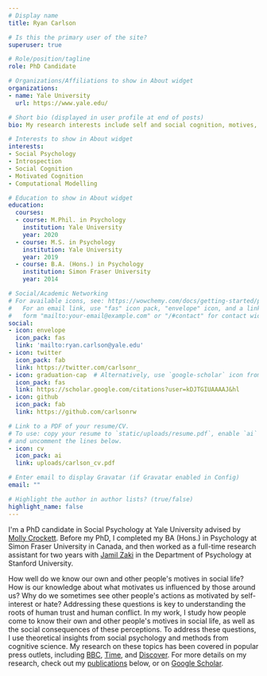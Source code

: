 ```yaml
---
# Display name
title: Ryan Carlson

# Is this the primary user of the site?
superuser: true

# Role/position/tagline
role: PhD Candidate

# Organizations/Affiliations to show in About widget
organizations:
- name: Yale University
  url: https://www.yale.edu/

# Short bio (displayed in user profile at end of posts)
bio: My research interests include self and social cognition, motives, and morality.

# Interests to show in About widget
interests:
- Social Psychology
- Introspection
- Social Cognition
- Motivated Cognition
- Computational Modelling

# Education to show in About widget
education:
  courses:
  - course: M.Phil. in Psychology
    institution: Yale University
    year: 2020
  - course: M.S. in Psychology
    institution: Yale University
    year: 2019
  - course: B.A. (Hons.) in Psychology
    institution: Simon Fraser University
    year: 2014

# Social/Academic Networking
# For available icons, see: https://wowchemy.com/docs/getting-started/page-builder/#icons
#   For an email link, use "fas" icon pack, "envelope" icon, and a link in the
#   form "mailto:your-email@example.com" or "/#contact" for contact widget.
social:
- icon: envelope
  icon_pack: fas
  link: 'mailto:ryan.carlson@yale.edu'
- icon: twitter
  icon_pack: fab
  link: https://twitter.com/carlsonr_
- icon: graduation-cap  # Alternatively, use `google-scholar` icon from `ai` icon pack
  icon_pack: fas
  link: https://scholar.google.com/citations?user=kDJTGIUAAAAJ&hl
- icon: github
  icon_pack: fab
  link: https://github.com/carlsonrw

# Link to a PDF of your resume/CV.
# To use: copy your resume to `static/uploads/resume.pdf`, enable `ai` icons in `params.toml`, 
# and uncomment the lines below.
- icon: cv
  icon_pack: ai
  link: uploads/carlson_cv.pdf

# Enter email to display Gravatar (if Gravatar enabled in Config)
email: ""

# Highlight the author in author lists? (true/false)
highlight_name: false
---
```


I'm a PhD candidate in Social Psychology at Yale University advised by [Molly Crockett](http://www.crockettlab.org/people). Before my PhD, I completed my BA (Hons.) in Psychology at Simon Fraser University in Canada, and then worked as a full-time research assistant for two years with [Jamil Zaki](https://www.ssnl.stanford.edu/)  in the Department of Psychology at Stanford University.

How well do we know our own and other people's motives in social life? How is our knowledge about what motivates us influenced by those around us? Why do we sometimes see other people's actions as motivated by self-interest or hate? Addressing these questions is key to understanding the roots of human trust and human conflict. In my work, I study how people come to know their own and other people's motives in social life, as well as the social consequences of these perceptions. To address these questions, I use theoretical insights from social psychology and methods from cognitive science. My research on these topics has been covered in popular press outlets, including [BBC](https://www.bbc.com/worklife/article/20211122-why-overly-kind-and-moral-people-can-rub-you-up-the-wrong-way), [Time](https://time.com/5859459/in-defense-of-virtue-signaling-2/), and [Discover](https://www.discovermagazine.com/mind/how-will-we-remember-the-coronavirus-pandemic). For more details on my research, check out my [publications](#featured) below, or on [Google Scholar](https://scholar.google.com/citations?user=kDJTGIUAAAAJ&hl=en&oi=ao).

